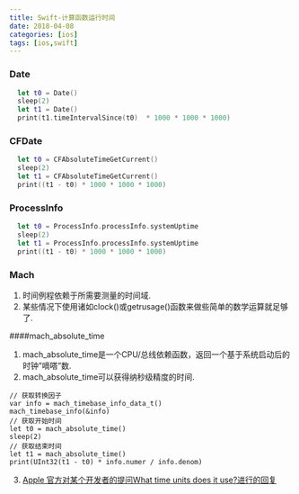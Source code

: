 ```yaml
---
title: Swift-计算函数运行时间
date: 2018-04-08 
categories: [ios]
tags: [ios,swift]
---
```


### Date

```swift
  let t0 = Date()
  sleep(2)
  let t1 = Date()
  print(t1.timeIntervalSince(t0)  * 1000 * 1000 * 1000)
```

### CFDate

```swift
  let t0 = CFAbsoluteTimeGetCurrent()
  sleep(2)
  let t1 = CFAbsoluteTimeGetCurrent()
  print((t1 - t0) * 1000 * 1000 * 1000)
```

### ProcessInfo

```swift
  let t0 = ProcessInfo.processInfo.systemUptime
  sleep(2)
  let t1 = ProcessInfo.processInfo.systemUptime
  print((t1 - t0) * 1000 * 1000 * 1000)
```

<!--more-->

### Mach 

1. 时间例程依赖于所需要测量的时间域.
2. 某些情况下使用诸如clock()或getrusage()函数来做些简单的数学运算就足够了.

####mach_absolute_time

1. mach_absolute_time是一个CPU/总线依赖函数，返回一个基于系统启动后的时钟”嘀嗒”数.
2. mach_absolute_time可以获得纳秒级精度的时间.

```
// 获取转换因子
var info = mach_timebase_info_data_t()
mach_timebase_info(&info)
// 获取开始时间
let t0 = mach_absolute_time()
sleep(2)
// 获取结束时间
let t1 = mach_absolute_time()
print(UInt32(t1 - t0) * info.numer / info.denom)
```

3. [Apple 官方对某个开发者的提问What time units does it use?进行的回复](https://developer.apple.com/library/content/qa/qa1398/_index.html)